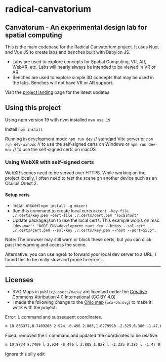 # radical-canvatorium

## Canvatorum - An experimental design lab for spatial computing

This is the main codebase for the Radical Canvatorium project. It uses Nuxt and Vue JS to create labs and benches built with Babylon JS.

- Labs are used to explore concepts for Spatial Computing, VR, AR, WebXR, etc. Labs will nearly always be intended to be viewed in VR or AR
- Benches are used to explore simple 3D concepts that may be used in the labs. Benches will not have VR or AR support.

Visit the [project landing](https://vrhermit.com/canvatorium/) page for the latest updates.

## Using this project

Using npm version 19 with nvm installed
`nvm use 19`

Install
`npm install`

Running in development mode
`npm run dev` // standard Vite server
or
`npm run dev-winows` // to use the self-signed certs on Windows
or
`npm run dev-mac` // to use the self-signed certs on macOS

### Using WebXR with self-signed certs

WebXR scenes need to be served over HTTPS. While working on the project locally, I often need to test the scene on another device such as an Oculus Quest 2.

#### Setup certs

- Install mkcert `npm install -g mkcert`
- Run this command to create local certs `mkcert -key-file ./.certs/key.pem -cert-file ./.certs/cert.pem "localhost"`
- Update package.json to use the local certs. This example works on mac.
  `"dev-mac": "NODE_ENV=development nuxt dev --https --ssl-cert ./.certs/cert.pem --ssl-key ./.certs/key.pem --host --port=5555",`

Note: The browser may still warn or block these certs, but you can click past the warning and access the scene.

Alternative: you can use ngrok to forward your local dev server to a URL. I found this to be really slow and prone to errors...

---

## Licenses

- SVG Maps in `public/assets/maps/` are licensed under the [Creative Commons Attribution 4.0 International (CC BY 4.0)](https://creativecommons.org/licenses/by/4.0/)
- I made the following change to the [Ohio map](https://mapsvg.com/maps/usa-oh) (`usa-oh.svg`) to make it work with the project:

Error: L command and subsequent coordinates.

```svg
m 10.883377,8.7409263 2.924,-0.496 2.885,1.0279998 -2.325,0.386 -1.47,0.217 -1.171,1.6780009 -0.261,0.486 -0.934,0.798 -0.279,0.036 -0.117,-0.942 L 9.7743771,8.9349261 10.883377,8.7409263
```

Fixed: removed the L command and updated the coordinates to be relative.

```svg
m 10.8834 8.7409 l 2.924 -0.496 l 2.885 1.028 l -2.325 0.386 l -1.47 0.217 l -1.171 1.678 l -0.261 0.486 l -0.934 0.798 l -0.279 0.036 l -0.117 -0.942 l -0.3734 -2.9239 l 1.1214 -0.2671
```

Ignore this silly edit
